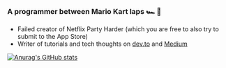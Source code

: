 ### A programmer between Mario Kart laps 🏎 🏁

- Failed creator of Netflix Party Harder (which you are free to also try to submit to the App Store)
- Writer of tutorials and tech thoughts on [dev.to](https://dev.to/davidshortman) and [Medium](https://medium.com/@david_shortman) 

[![Anurag's GitHub stats](https://github-readme-stats.vercel.app/api?username=david-shortman&show_icons=true&theme=dark&bg_color=10,4102ff,1c025c&text_color=EEE)](https://github.com/anuraghazra/github-readme-stats)
